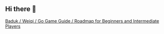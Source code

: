 ## Hi there 👋

[Baduk / Weiqi / Go Game Guide / Roadmap for Beginners and Intermediate Players](https://weiqi.soumyak4.in)

<!--
**B-and-B-Studio/B-and-B-Studio** is a ✨ _special_ ✨ repository because its `README.md` (this file) appears on your GitHub profile.

Here are some ideas to get you started:

- 🔭 I’m currently working on ...
- 🌱 I’m currently learning ...
- 👯 I’m looking to collaborate on ...
- 🤔 I’m looking for help with ...
- 💬 Ask me about ...
- 📫 How to reach me: ...
- 😄 Pronouns: ...
- ⚡ Fun fact: ...
-->
